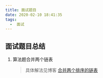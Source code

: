 ```yaml
---
title: 面试题目
date: 2020-02-10 18:41:35
tags: 
  -  面试
---
```

## 面试题目总结
1. 算法题合并两个链表
   > 具体解法见博客 [合并两个排序的链表](http://lemonlife.top/2020/02/06/mergeListNode/)
